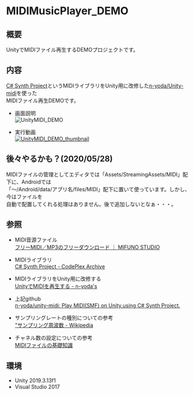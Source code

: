 # MIDIMusicPlayer_DEMO  
  
## 概要  
 UnityでMIDIファイル再生するDEMOプロジェクトです。  
  
## 内容  
 [C# Synth Project](https://archive.codeplex.com/?p=csharpsynthproject)というMIDIライブラリをUnity用に改修した[n-yoda/Unity-midi](https://github.com/n-yoda/unity-midi)を使った  
MIDIファイル再生DEMOです。  
  
- 画面説明  
![UnityMIDI_DEMO](https://user-images.githubusercontent.com/17695962/83123011-6b008900-a10f-11ea-81d5-be1de12cfd09.png)  
  
- 実行動画  
[![UnityMIDI_DEMO_thumbnail](https://user-images.githubusercontent.com/17695962/83125754-e44dab00-a112-11ea-8109-a8b2e7dfdf6d.png)](https://twitter.com/RerykA99/status/1265940146014150656)  
  
## 後々やるかも？(2020/05/28)  
MIDIファイルの管理としてエディタでは「Assets/StreamingAssets/MIDI」配下に、Androidでは  
「～/Android/data/アプリ名/files/MIDI」配下に置いて使っています。しかし、今はファイルを  
自動で配置してくれる処理はありません。後で追加しないとなぁ・・・。  
  
## 参照  
- MIDI音源ファイル  
[フリーMIDI／MP3のフリーダウンロード ｜ MIFUNO STUDIO](http://www.mifunostudio.com/freemidimp3/)  
  
- MIDIライブラリ  
[C# Synth Project - CodePlex Archive](https://archive.codeplex.com/?p=csharpsynthproject)  
  
- MIDIライブラリをUnity用に改修する  
[UnityでMIDIを再生する - n-yoda's](http://ny.hateblo.jp/entry/2016/01/21/230640)  
  
- 上記github  
[n-yoda/unity-midi: Play MIDI(SMF) on Unity,using C# Synth Project.](https://github.com/n-yoda/unity-midi)  
  
- サンプリングレートの種別についての参考  
["サンプリング周波数 - Wikipedia](https://assetstore.unity.com/packages/3d/characters/unity-chan-model-18705)  
  
- チャネル数の設定についての参考  
[MIDIファイルの基礎知識](http://hp.vector.co.jp/authors/VA029289/midi1.html)  

## 環境
- Unity 2019.3.13f1
- Visual Studio 2017
